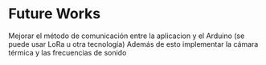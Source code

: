 # Future Works

Mejorar el método de comunicación entre la aplicacion y el Arduino (se puede usar LoRa u otra tecnología)
Además de esto implementar la cámara térmica y las frecuencias de sonido